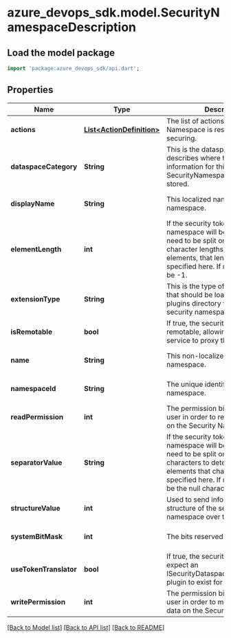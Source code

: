 # azure_devops_sdk.model.SecurityNamespaceDescription

## Load the model package
```dart
import 'package:azure_devops_sdk/api.dart';
```

## Properties
Name | Type | Description | Notes
------------ | ------------- | ------------- | -------------
**actions** | [**List&lt;ActionDefinition&gt;**](ActionDefinition.md) | The list of actions that this Security Namespace is responsible for securing. | [optional] [default to []]
**dataspaceCategory** | **String** | This is the dataspace category that describes where the security information for this SecurityNamespace should be stored. | [optional] [default to null]
**displayName** | **String** | This localized name for this namespace. | [optional] [default to null]
**elementLength** | **int** | If the security tokens this namespace will be operating on need to be split on certain character lengths to determine its elements, that length should be specified here. If not, this value will be -1. | [optional] [default to null]
**extensionType** | **String** | This is the type of the extension that should be loaded from the plugins directory for extending this security namespace. | [optional] [default to null]
**isRemotable** | **bool** | If true, the security namespace is remotable, allowing another service to proxy the namespace. | [optional] [default to null]
**name** | **String** | This non-localized for this namespace. | [optional] [default to null]
**namespaceId** | **String** | The unique identifier for this namespace. | [optional] [default to null]
**readPermission** | **int** | The permission bits needed by a user in order to read security data on the Security Namespace. | [optional] [default to null]
**separatorValue** | **String** | If the security tokens this namespace will be operating on need to be split on certain characters to determine its elements that character should be specified here. If not, this value will be the null character. | [optional] [default to null]
**structureValue** | **int** | Used to send information about the structure of the security namespace over the web service. | [optional] [default to null]
**systemBitMask** | **int** | The bits reserved by system store | [optional] [default to null]
**useTokenTranslator** | **bool** | If true, the security service will expect an ISecurityDataspaceTokenTranslator plugin to exist for this namespace | [optional] [default to null]
**writePermission** | **int** | The permission bits needed by a user in order to modify security data on the Security Namespace. | [optional] [default to null]

[[Back to Model list]](../README.md#documentation-for-models) [[Back to API list]](../README.md#documentation-for-api-endpoints) [[Back to README]](../README.md)


